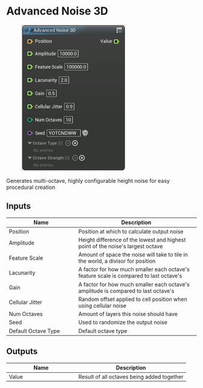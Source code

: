 # Advanced Noise 3D

<div align="left" data-full-width="false">

<figure><img src="advanced_noise_3d.png" alt=""><figcaption></figcaption></figure>

</div>

Generates multi-octave, highly configurable height noise for easy procedural creation

## Inputs

<table>
<thead><tr><th width="170">Name</th><th>Description</th></tr></thead>
<tbody>
<tr><td>Position</td><td>Position at which to calculate output noise</td></tr>
<tr><td>Amplitude</td><td>Height difference of the lowest and highest point of the noise's largest octave</td></tr>
<tr><td>Feature Scale</td><td>Amount of space the noise will take to tile in the world, a divisor for position</td></tr>
<tr><td>Lacunarity</td><td>A factor for how much smaller each octave's feature scale is compared to last octave's</td></tr>
<tr><td>Gain</td><td>A factor for how much smaller each octave's amplitude is compared to last octave's</td></tr>
<tr><td>Cellular Jitter</td><td>Random offset applied to cell position when using cellular noise</td></tr>
<tr><td>Num Octaves</td><td>Amount of layers this noise should have</td></tr>
<tr><td>Seed</td><td>Used to randomize the output noise</td></tr>
<tr><td>Default Octave Type</td><td>Default octave type</td></tr>
</tbody>
</table>

## Outputs

<table>
<thead><tr><th width="170">Name</th><th>Description</th></tr></thead>
<tbody>
<tr><td>Value</td><td>Result of all octaves being added together</td></tr>
</tbody>
</table>